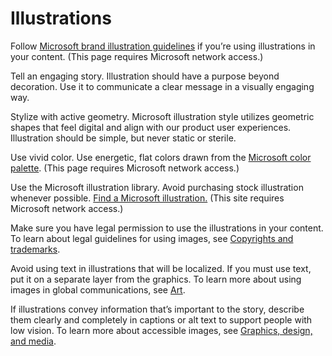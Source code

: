 ﻿# Illustrations

Follow [Microsoft brand illustration guidelines](https://microsoft.sharepoint.com/teams/BrandCentral/Pages/The-Microsoft-brand-Core-elements-Illustration.aspx) if you’re using illustrations in your content. (This page requires Microsoft network access.)

Tell an engaging story. Illustration
should have a purpose beyond decoration. Use it to communicate a
clear message in a visually engaging way.

Stylize with active geometry. Microsoft illustration style utilizes geometric shapes that feel digital and align with our product user experiences. Illustration should be simple, but never static or sterile.

Use vivid color. Use energetic, flat colors drawn from the [Microsoft color palette](https://microsoft.sharepoint.com/teams/BrandCentral/Pages/The-Microsoft-brand-Core-elements-Color.aspx). (This page requires Microsoft network access.)

Use the Microsoft illustration library. Avoid purchasing stock illustration whenever possible. [Find a Microsoft illustration.](https://microsoft.sharepoint.com/teams/BrandCentral/Pages/Bundles/Illustrations_Editable_AllCollections.aspx) (This site requires Microsoft network access.)

Make sure you have legal permission to use the illustrations in your content. To learn about legal guidelines for using images, see [Copyrights and trademarks](/style-guide/legal-content/copyrights-trademarks).

Avoid using text in illustrations that
will be localized. If you must use text, put it on a separate
layer from the graphics. To learn more about using images in global
communications, see [Art](/style-guide/global-communications/art).

If illustrations convey information that’s
important to the story, describe them clearly and completely in
captions or alt text to support people with low vision. To learn
more about accessible images, see [Graphics, design, and media](/style-guide/accessibility/graphics-design-media).
